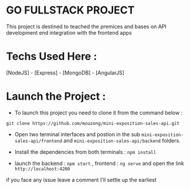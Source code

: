 # GO FULLSTACK PROJECT
This project is destined to teached the premices and bases on API development end integration with the frontend apps

# Techs Used Here :

[NodeJS] - 
[Express] - 
[MongoDB] - 
[AngularJS]

# Launch the Project : 

- To launch this project you need to clone it from the command below : 

`git clone https://github.com/mouzong/mini-exposition-sales-api.git`

- Open two terminal interfaces and postion in the sub `mini-exposition-sales-api/frontend` and `mini-exposition-sales-api/backend` folders.

- Install the dependencies from both terminals : `npm install`

- launch the backend : `npm start` , frontend : `ng serve` and open the link `http://localhost:4200`

if you face any issue leave a comment I'll settle up the earliest